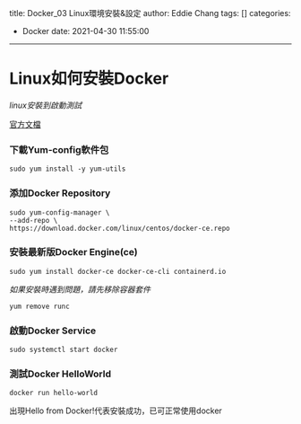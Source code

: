 title: Docker_03 Linux環境安裝&設定
author: Eddie Chang
tags: []
categories:
  - Docker
date: 2021-04-30 11:55:00
---
# Linux如何安裝Docker

*linux安裝到啟動測試*

<!--more-->

[官方文檔](https://docs.docker.com/engine/install/centos/)

### 下載Yum-config軟件包

```shell
sudo yum install -y yum-utils
```

### 添加Docker Repository

```
sudo yum-config-manager \
--add-repo \
https://download.docker.com/linux/centos/docker-ce.repo
```

### 安裝最新版Docker Engine(ce)

```
sudo yum install docker-ce docker-ce-cli containerd.io
```

*如果安裝時遇到問題，請先移除容器套件*

```
yum remove runc
```

### 啟動Docker Service

```
sudo systemctl start docker
```

### 測試Docker HelloWorld

```
docker run hello-world
```

出現Hello from Docker!代表安裝成功，已可正常使用docker